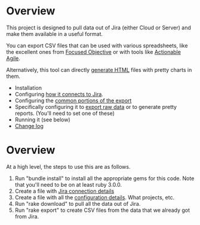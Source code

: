 # Overview

This project is designed to pull data out of Jira (either Cloud or Server) and make them available in a useful format. 

You can export CSV files that can be used with various spreadsheets, like the excellent ones from [Focused Objective](https://www.focusedobjective.com/w/support/) or with tools like [Actionable Agile](https://analytics.actionableagile.com).

Alternatively, this tool can directly [generate HTML](https://github.com/mikebowler/jira-export/wiki/html_report) files with pretty charts in them.

* Installation
* Configuring [how it connects to Jira](https://github.com/mikebowler/jira-export/wiki/Jira-Configuration).
* Configuring the [common portions of the export](https://github.com/mikebowler/jira-export/wiki/Common-configuration)
* Specifically configuring it to [export raw data](https://github.com/mikebowler/jira-export/wiki/Exporting-raw-data) or to generate pretty reports. (You'll need to set one of these)
* Running it (see below)
* [Change log](https://github.com/mikebowler/jira-export/wiki/Changes)

# Overview

At a high level, the steps to use this are as follows.

1. Run "bundle install" to install all the appropriate gems for this code. Note that you'll need to be on at least ruby 3.0.0.
2. Create a file with [Jira connection details](#jira-connection-details)
3. Create a file with all the [configuration details](#create-your-project-configuration). What projects, etc.
4. Run "rake download" to pull all the data out of Jira.
5. Run "rake export" to create CSV files from the data that we already got from Jira.
